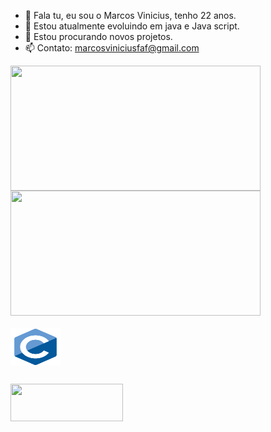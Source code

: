 - 👋 Fala tu, eu sou o Marcos Vinicius, tenho 22 anos.
- 🌱 Estou atualmente evoluindo em java e Java script.
- 💞️ Estou procurando novos projetos.
- 📫 Contato: marcosviniciusfaf@gmail.com





<div>
   <a href="https://github.com/TgdAnubis">
   <img align="left" height="200" width="400" src="https://github-readme-stats.vercel.app/api?username=TgdAnubis&show_icons=true&theme=tokyonight&include_all_commits=true&count_private=true"/>
   <img align="reghit" height="200" width="400" src="https://github-readme-stats.vercel.app/api/top-langs/?username=TgdAnubis&layout=compact&langs_count=16&theme=tokyonight"/>
</div>

 <div style="display: inline_block"><br>
  <img align="center" alt="Mar-C" height="60" width="80" src="https://github.com/devicons/devicon/blob/master/icons/c/c-original.svg">
  </div>

##
  
<div>  
   <a href="https://www.instagram.com/marcos_vinicius_f_alves/" target="_blank"><img height="60" width="180" src="https://img.shields.io/badge/-Instagram-%23E4405F?style=for-the-badge&logo=instagram&logoColor=white" target="_blank"></a>













